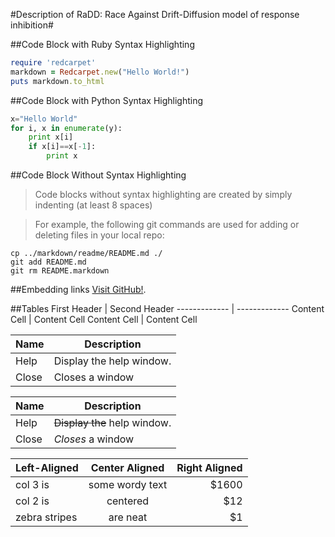 #Description of RaDD: Race Against Drift-Diffusion model of response inhibition#


##Code Block with Ruby Syntax Highlighting
```ruby
require 'redcarpet'
markdown = Redcarpet.new("Hello World!")
puts markdown.to_html
```


##Code Block with Python Syntax Highlighting
```python
x="Hello World"
for i, x in enumerate(y):
	print x[i]
	if x[i]==x[-1]:
		print x
```


##Code Block Without Syntax Highlighting	
> Code blocks without syntax highlighting are created by simply indenting (at least 8 spaces) 

> For example, the following git commands are used for adding or deleting files in your local repo:
	
	cp ../markdown/readme/README.md ./
	git add README.md
	git rm README.markdown


##Embedding links
[Visit GitHub!](www.github.com).


##Tables
First Header  | Second Header
------------- | -------------
Content Cell  | Content Cell
Content Cell  | Content Cell

| Name | Description          |
| ------------- | ----------- |
| Help      | Display the help window.|
| Close     | Closes a window     |

| Name | Description          |
| ------------- | ----------- |
| Help      | ~~Display the~~ help window.|
| Close     | _Closes_ a window     |

| Left-Aligned  | Center Aligned  | Right Aligned |
| :------------ |:---------------:| -----:|
| col 3 is      | some wordy text | $1600 |
| col 2 is      | centered        |   $12 |
| zebra stripes | are neat        |    $1 |
